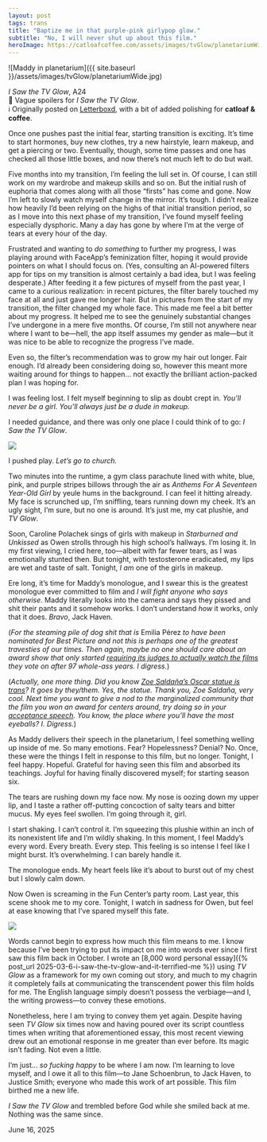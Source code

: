 ```yaml
---
layout: post
tags: trans
title: "Baptize me in that purple-pink girlypop glow."
subtitle: "No, I will never shut up about this film."
heroImage: https://catloafcoffee.com/assets/images/tvGlow/planetariumWide.jpg
---
```


![Maddy in planetarium]({{ site.baseurl }}/assets/images/tvGlow/planetariumWide.jpg)
<div class="caption"><i>I Saw the TV Glow</i>, A24</div>

<div class="alert alert-secondary" role="alert">👀 Vague spoilers for <i>I Saw the TV Glow</i>.</div>
<div class="alert alert-primary" role="alert">ℹ️ Originally posted on <a href="https://letterboxd.com/neko_and_co/film/i-saw-the-tv-glow/5/">Letterboxd</a>, with a bit of added polishing for <b>catloaf & coffee</b>.</div>

Once one pushes past the initial fear, starting transition is exciting. It’s time to start hormones, buy new clothes, try a new hairstyle, learn makeup, and get a piercing or two. Eventually, though, some time passes and one has checked all those little boxes, and now there’s not much left to do but wait.

Five months into my transition, I’m feeling the lull set in. Of course, I can still work on my wardrobe and makeup skills and so on. But the initial rush of euphoria that comes along with all those “firsts” has come and gone. Now I’m left to slowly watch myself change in the mirror. It’s tough. I didn’t realize how heavily I’d been relying on the highs of that initial transition period, so as I move into this next phase of my transition, I’ve found myself feeling especially dysphoric. Many a day has gone by where I’m at the verge of tears at every hour of the day.

Frustrated and wanting to _do something_ to further my progress, I was playing around with FaceApp’s feminization filter, hoping it would provide pointers on what I should focus on. (Yes, consulting an AI-powered filters app for tips on my transition is almost certainly a bad idea, but I was feeling desperate.) After feeding it a few pictures of myself from the past year, I came to a curious realization: in recent pictures, the filter barely touched my face at all and just gave me longer hair. But in pictures from the start of my transition, the filter changed my whole face. This made me feel a bit better about my progress. It helped me to see the genuinely substantial changes I’ve undergone in a mere five months. Of course, I’m still not anywhere near where I want to be—hell, the app itself assumes my gender as male—but it was nice to be able to recognize the progress I’ve made.

Even so, the filter’s recommendation was to grow my hair out longer. Fair enough. I’d already been considering doing so, however this meant more waiting around for things to happen… not exactly the brilliant action-packed plan I was hoping for.

I was feeling lost. I felt myself beginning to slip as doubt crept in. _You’ll never be a girl. You’ll always just be a dude in makeup._

I needed guidance, and there was only one place I could think of to go: _I Saw the TV Glow_.

<div class="break"><img src="{{site.baseurl}}/assets/images/break-beans.png"></div>

I pushed play. _Let’s go to church._

Two minutes into the runtime, a gym class parachute lined with white, blue, pink, and purple stripes billows through the air as _Anthems For A Seventeen Year-Old Girl_ by yeule hums in the background. I can feel it hitting already. My face is scrunched up, I’m sniffling, tears running down my cheek. It’s an ugly sight, I’m sure, but no one is around. It’s just me, my cat plushie, and _TV Glow_.

Soon, Caroline Polachek sings of girls with makeup in _Starburned and Unkissed_ as Owen strolls through his high school’s hallways. I’m losing it. In my first viewing, I cried here, too—albeit with far fewer tears, as I was emotionally stunted then. But tonight, with testosterone eradicated, my lips are wet and taste of salt. Tonight, _I am_ one of the girls in makeup.

Ere long, it’s time for Maddy’s monologue, and I swear this is the greatest monologue ever committed to film and _I will fight anyone who says otherwise_. Maddy literally looks into the camera and says they pissed and shit their pants and it somehow works. I don’t understand _how_ it works, only that it does. _Bravo_, Jack Haven.

(_For the steaming pile of dog shit that is_ Emilia Pérez _to have been nominated for Best Picture and not this is perhaps one of the greatest travesties of our times. Then again, maybe no one should care about an award show that only started [requiring its judges to actually watch the films](https://www.npr.org/2025/04/22/nx-s1-5372650/oscar-voting-changes) they vote on after 97 whole-ass years. I digress._)

(_Actually, one more thing. Did you know [Zoe Saldaña’s Oscar statue is trans](https://www.indiewire.com/news/general-news/zoe-saldana-emilia-perez-oscar-trans-1235131572/)? It goes by they/them. Yes, the statue. Thank you, Zoe Saldaña, very cool. Next time you want to give a nod to the marginalized community that the film you won an award for centers around, try doing so in your [acceptance speech](https://www.youtube.com/watch?v=aeCv6NyMveg). You know, the place where you’ll have the most eyeballs? I. Digress._)

As Maddy delivers their speech in the planetarium, I feel something welling up inside of me. So many emotions. Fear? Hopelessness? Denial? No. Once, these were the things I felt in response to this film, but no longer. Tonight, I feel happy. Hopeful. Grateful for having seen this film and absorbed its teachings. Joyful for having finally discovered myself; for starting season six.

The tears are rushing down my face now. My nose is oozing down my upper lip, and I taste a rather off-putting concoction of salty tears and bitter mucus. My eyes feel swollen. I’m going through it, girl.

I start shaking. I can’t control it. I’m squeezing this plushie within an inch of its nonexistent life and I’m wildly shaking. In this moment, I feel Maddy’s every word. Every breath. Every step. This feeling is so intense I feel like I might burst. It’s overwhelming. I can barely handle it.

The monologue ends. My heart feels like it’s about to burst out of my chest but I slowly calm down.

Now Owen is screaming in the Fun Center’s party room. Last year, this scene shook me to my core. Tonight, I watch in sadness for Owen, but feel at ease knowing that I’ve spared myself this fate.

<div class="break"><img src="{{site.baseurl}}/assets/images/break-beans.png"></div>

Words cannot begin to express how much this film means to me. I know because I’ve been trying to put its impact on me into words ever since I first saw this film back in October. I wrote an [8,000 word personal essay]({% post_url 2025-03-6-i-saw-the-tv-glow-and-it-terrified-me %}) using _TV Glow_ as a framework for my own coming out story, and much to my chagrin it completely fails at communicating the transcendent power this film holds for me. The English language simply doesn’t possess the verbiage—and I, the writing prowess—to convey these emotions.

Nonetheless, here I am trying to convey them yet again. Despite having seen _TV Glow_ six times now and having poured over its script countless times when writing that aforementioned essay, this most recent viewing drew out an emotional response in me greater than ever before. Its magic isn’t fading. Not even a little.

I’m just… _so fucking happy_ to be where I am now. I’m learning to love myself, and I owe it all to this film—to Jane Schoenbrun, to Jack Haven, to Justice Smith; everyone who made this work of art possible. This film birthed me a new life.

_I Saw the TV Glow_ and trembled before God while she smiled back at me. Nothing was the same since.

June 16, 2025